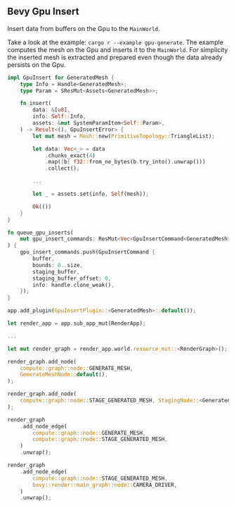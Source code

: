## Bevy Gpu Insert

Insert data from buffers on the Gpu to the `MainWorld`.

Take a look at the example: `cargo r --example gpu-generate`. The example computes the mesh on the Gpu and inserts it to the `MainWorld`. For simplicity the inserted mesh is extracted and prepared even though the data already persists on the Gpu.

```rust
impl GpuInsert for GeneratedMesh {
    type Info = Handle<GeneratedMesh>;
    type Param = SResMut<Assets<GeneratedMesh>>;

    fn insert(
        data: &[u8],
        info: Self::Info,
        assets: &mut SystemParamItem<Self::Param>,
    ) -> Result<(), GpuInsertError> {
        let mut mesh = Mesh::new(PrimitiveTopology::TriangleList);

        let data: Vec<_> = data
            .chunks_exact(4)
            .map(|b| f32::from_ne_bytes(b.try_into().unwrap()))
            .collect();

        ...

        let _ = assets.set(info, Self(mesh));

        Ok(())
    }
}
```

```rust
fn queue_gpu_inserts(
    mut gpu_insert_commands: ResMut<Vec<GpuInsertCommand<GeneratedMesh>>>,
) {
    gpu_insert_commands.push(GpuInsertCommand {
        buffer,
        bounds: 0..size,
        staging_buffer,
        staging_buffer_offset: 0,
        info: handle.clone_weak(),
    });
}
```

```rust
app.add_plugin(GpuInsertPlugin::<GeneratedMesh>::default());

let render_app = app.sub_app_mut(RenderApp);

...

let mut render_graph = render_app.world.resource_mut::<RenderGraph>();

render_graph.add_node(
    compute::graph::node::GENERATE_MESH,
    GenerateMeshNode::default(),
);

render_graph.add_node(
    compute::graph::node::STAGE_GENERATED_MESH, StagingNode::<GeneratedMesh>::default()
);

render_graph
    .add_node_edge(
        compute::graph::node::GENERATE_MESH,
        compute::graph::node::STAGE_GENERATED_MESH,
    )
    .unwrap();

render_graph
    .add_node_edge(
        compute::graph::node::STAGE_GENERATED_MESH,
        bevy::render::main_graph::node::CAMERA_DRIVER,
    )
    .unwrap();
```